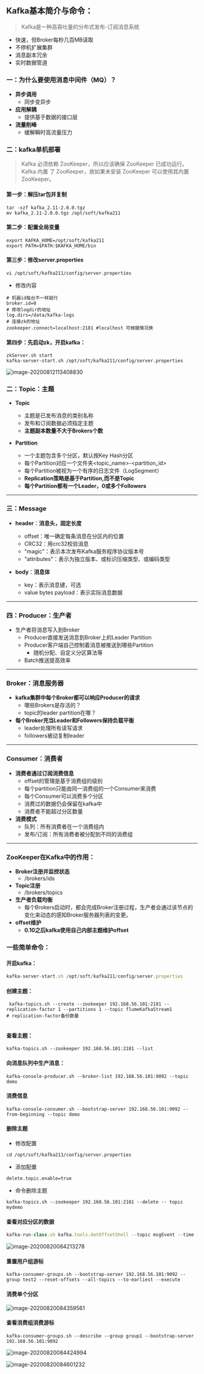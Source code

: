 ## Kafka基本简介与命令：

> Kafka是一种高吞吐量的分布式发布-订阅消息系统

- 快速，但Broker每秒几百MB读取
- 不停机扩展集群
- 消息副本冗余
- 实时数据管道

### 一：为什么要使用消息中间件（MQ）？

- **异步调用**
  - 同步变异步
- **应用解耦**
  - 提供基于数据的接口层
- **流量削峰**
  - 缓解瞬时高流量压力

### 二：kafka单机部署

> Kafka 必须依赖 ZooKeeper，所以应该确保 ZooKeeper 已成功运行。Kafka 内置 了 ZooKeeper，故如果未安装 ZooKeeper 可以使用其内置 ZooKeeper。

#### 第一步：解压tar包并复制

```shell
tar -xzf kafka_2.11-2.0.0.tgz
mv kafka_2.11-2.0.0.tgz /opt/soft/kafka211
```

#### 第二步：配置全局变量

```shell
export KAFKA_HOME=/opt/soft/kafka211
export PATH=$PATH:$KAFKA_HOME/bin
```

#### 第三步：修改server.properties

```shell
vi /opt/soft/kafka211/config/server.properties
```

- 修改内容

```shell
# 机器id每台不一样就行
broker.id=0
# 修改logdir的地址
log.dirs=/data/kafka-logs
# 连接zk的地址
zookeeper.connect=localhost:2181 #localhost 可根据情况换 
```

#### 第四步：先启动zk，开启kafka：

```shell
zkServer.sh start
kafka-server-start.sh /opt/soft/kafka211/config/server.properties
```

![image-20200812113408830](C:%5CUsers%5Clenovo%5CAppData%5CRoaming%5CTypora%5Ctypora-user-images%5Cimage-20200812113408830.png)

### 二：Topic：主题

- **Topic**
  - 主题是已发布消息的类别名称
  - 发布和订阅数据必须指定主题
  - **主题副本数量不大于Brokers个数**

- **Partition**
  - 一个主题包含多个分区，默认按Key Hash分区
  - 每个Partition对应一个文件夹<topic_name>-<partition_id>
  - 每个Partition被视为一个有序的日志文件（LogSegment）
  - **Replication策略是基于Partition,而不是Topic**
  - **每个Partition都有一个Leader，0或多个Followers**

---

### 三：Message

- **header**：**消息头，固定长度**
  - offset：唯一确定每条消息在分区内的位置
  - CRC32：用crc32校验消息
  - "magic"：表示本次发布Kafka服务程序协议版本号
  - "attributes"：表示为独立版本、或标识压缩类型、或编码类型

- **body**：**消息体**
  - key：表示消息键，可选
  - value bytes payload：表示实际消息数据

---

### 四：Producer：生产者

- 生产者将消息写入到Broker
  - Producer直接发送消息到Broker上的Leader Partition
  - Producer客户端自己控制着消息被推送到哪些Partition
    - 随机分配、自定义分区算法等
  - Batch推送提高效率

---

### Broker：消息服务器

- **kafka集群中每个Broker都可以响应Producer的请求**
  - 哪些Brokers是存活的？
  - topic的leader partition在哪？
- **每个Broker充当Leader和Followers保持负载平衡**
  - leader处理所有读写请求
  - followers被动复制leader

---

### Consumer：消费者

- **消费者通过订阅消费信息**
  - offset的管理是基于消费组的级别
  - 每个partition只能由同一消费组的一个Consumer来消费
  - 每个Consumer可以消费多个分区
  - 消费过的数据仍会保留在kafka中
  - 消费者不能超过分区数量
- **消费模式**
  - 队列：所有消费者在一个消费组内
  - 发布/订阅：所有消费者被分配到不同的消费组



---

### ZooKeeper在Kafka中的作用：

- **Broker注册并监控状态**
  - /brokers/ids
- **Topic注册**
  - /brokers/topics
- **生产者负载均衡**
  - 每个Brokers启动时，都会完成Broker注册过程，生产者会通过该节点的变化来动态的感知Broker服务器列表的变更。
- **offset维护**
  - **0.10之后kafka使用自己内部主题维护offset**

### 一些简单命令：

#### 开启kafka：

```js
kafka-server-start.sh /opt/soft/kafka211/config/server.properties 
```



#### 创建主题：

```shell
 kafka-topics.sh --create --zookeeper 192.168.56.101:2181 --replication-factor 1 --partitions 1 --topic flumeKafkaStream1
# replication-factor备份数量
 
```

#### 查看主题：

```shell
kafka-topics.sh --zookeeper 192.168.56.101:2181 --list
```

#### 向消息队列中生产消息：

```shell
kafka-console-producer.sh --broker-list 192.168.56.101:9092 --topic demo
```

#### 消费信息

```shell
kafka-console-consumer.sh --bootstrap-server 192.168.56.101:9092 --from-beginning --topic demo
```

#### 删除主题

- 修改配置

```shell
cd /opt/soft/kafka211/config/server.properties
```

- 添加配置

```shell
delete.topic.enable=true
```

- 命令删除主题

```shell
kafka-topics.sh --zookeeper 192.168.56.101:2181 --delete -- topic mydemo
```

#### 查看对应分区的数据

```js
kafka-run-class.sh kafka.tools.GetOffsetShell --topic msgEvent --time -1 --broker-list 192.168.56.101:9092 --partitions 0
```



![image-20200820084213278](C:%5CUsers%5Clenovo%5CAppData%5CRoaming%5CTypora%5Ctypora-user-images%5Cimage-20200820084213278.png)

#### 重置用户组游标

```shell
kafka-consumer-groups.sh --bootstrap-server 192.168.56.101:9092 --group test2 --reset-offsets --all-topics --to-earliest --execute
```

#### 消费单个分区

![image-20200820084359561](C:%5CUsers%5Clenovo%5CAppData%5CRoaming%5CTypora%5Ctypora-user-images%5Cimage-20200820084359561.png)

#### 查看消费组消费游标

```shell
kafka-consumer-groups.sh --describe --group group1 --bootstrap-server 192.168.56.101:9092
```



![image-20200820084424994](C:%5CUsers%5Clenovo%5CAppData%5CRoaming%5CTypora%5Ctypora-user-images%5Cimage-20200820084424994.png)

![image-20200820084601232](C:%5CUsers%5Clenovo%5CAppData%5CRoaming%5CTypora%5Ctypora-user-images%5Cimage-20200820084601232.png)